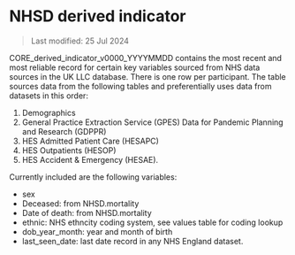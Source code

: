# NHSD derived indicator

>Last modified: 25 Jul 2024

CORE_derived_indicator_v0000_YYYYMMDD contains the most recent and most reliable record for certain key variables sourced from NHS data sources in the UK LLC database. There is one row per participant. The table sources data from the following tables and preferentially uses data from datasets in this order:
1. Demographics
2. General Practice Extraction Service (GPES) Data for Pandemic Planning and Research (GDPPR)
3. HES Admitted Patient Care (HESAPC)
4. HES Outpatients (HESOP)
5. HES Accident & Emergency (HESAE).

Currently included are the following variables:
* sex
* Deceased: from NHSD.mortality
* Date of death: from NHSD.mortality
* ethnic: NHS ethncity coding system, see values table for coding lookup
* dob_year_month: year and month of birth 
* last_seen_date: last date record in any NHS England dataset.
